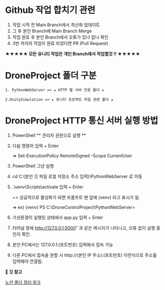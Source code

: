 #
# Github 작업 합치기 관련
1. 작업 시작 전 Main Branch에서 최신화 업데이트
2. 그 후 본인 Branch에 Main Branch Merge
3. 작업 완료 후 본인 Branch에서 오류가 있나 없나 확인
4. 3번 까지의 작업이 완료 되었다면 PR (Pull Request)

__★★★★★ 모든 유니티 작업은 개인 Branch에서 작업할것 !! ★★★★★__


#
# DroneProject 폴더 구분
    1. PythonWebServer => ★ HTTP 웹 서버 전용 폴더 ★
    
    2.UnitySimulation => ★ 유니티 프로젝트 파일 관련 폴더 ★

# DroneProject HTTP 통신 서버 실행 방법
1. PowerShell ** 관리자 권한으로 실행 **
2. 다음 명령어 입력 + Enter

    => Set-ExecutionPolicy RemoteSigned -Scope CurrentUser


3. PowerShell 그냥 실행
4. cd C:\(본인 깃 파일 로컬 저장소 주소 입력)\PythonWebServer 로 이동
5. .\venv\Scripts\activate 입력 + Enter

    => 성공적으로 활성화가 되면 프롬프트 맨 앞에 (venv) 라고 표시가 됨.

    => ex) (venv) PS C:\DroneControlProject\PythonWebServer>


6. 가상환경이 실행된 상태에서 app.py 입력 + Enter
7. 터미널 창에 http://127.0.0.1:5000" 과 같은 메시지가 나타나고, 오류 없이 실행 중인지 확인.

8. 본인 PC에서는 127.0.0.1:(포트번호) 입력해서 접속 가능
9. 다른 PC에서 접속을 원할 시 http://(본인 IP 주소):(포트번호) 이런식으로 주소를 입력해야 연결됨.

</details>

<detail>
    <summary><b>🚀 깃 참고</b></summary>

[노션 폴더 정리 링크](https://sable-beard-26b.notion.site/Unity-Python-208fbf84667880368c81d891d256744b?source=copy_link)

</details>